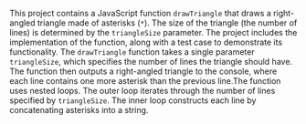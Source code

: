 This project contains a JavaScript function `drawTriangle` that draws a right-angled triangle made of asterisks (`*`). The size of the triangle (the number of lines) is determined by the `triangleSize` parameter. The project includes the implementation of the function, along with a test case to demonstrate its functionality. The `drawTriangle` function takes a single parameter `triangleSize`, which specifies the number of lines the triangle should have. The function then outputs a right-angled triangle to the console, where each line contains one more asterisk than the previous line.The function uses nested loops. The outer loop iterates through the number of lines specified by `triangleSize`. The inner loop constructs each line by concatenating asterisks into a string.

